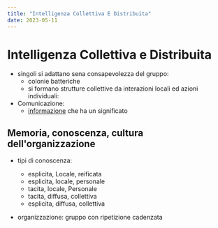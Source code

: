 ```yaml
---
title: "Intelligenza Collettiva E Distribuita"
date: 2023-05-11
---
```

# Intelligenza Collettiva e Distribuita

- singoli si adattano sena consapevolezza del gruppo:
  - colonie batteriche
  - si formano strutture collettive da interazioni locali ed azioni individuali:
- Comunicazione:
  - [informazione](/notes/informazione) che ha un significato
## Memoria, conoscenza, cultura dell'organizzazione
- tipi di conoscenza:
  - esplicita, Locale, reificata
  - esplicita, locale, personale
  - tacita, locale, Personale
  - tacita, diffusa, collettiva
  - esplicita, diffusa, collettiva

- organizzazione: gruppo con ripetizione cadenzata

